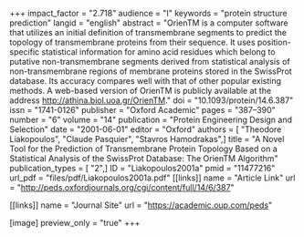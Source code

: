 +++
impact_factor = "2.718"
audience = "I"
keywords = "protein structure prediction"
langid = "english"
abstract = "OrienTM is a computer software that utilizes an initial definition of transmembrane segments to predict the topology of transmembrane proteins from their sequence. It uses position-specific statistical information for amino acid residues which belong to putative non-transmembrane segments derived from statistical analysis of non-transmembrane regions of membrane proteins stored in the SwissProt database. Its accuracy compares well with that of other popular existing methods. A web-based version of OrienTM is publicly available at the address http://athina.biol.uoa.gr/OrienTM."
doi = "10.1093/protein/14.6.387"
issn = "1741-0126"
publisher = "Oxford Academic"
pages = "387–390"
number = "6"
volume = "14"
publication = "Protein Engineering Design and Selection"
date = "2001-06-01"
editor = "Oxford"
authors = [ "Theodore Liakopoulos", "Claude Pasquier", "Stavros Hamodrakas",]
title = "A Novel Tool for the Prediction of Transmembrane Protein Topology Based on a Statistical Analysis of the SwissProt Database: The OrienTM Algorithm"
publication_types = [ "2",]
ID = "Liakopoulos2001a"
pmid = "11477216"
url_pdf = "files/pdf/Liakopoulos2001a.pdf"
[[links]]
name = "Article Link"
url = "http://peds.oxfordjournals.org/cgi/content/full/14/6/387"

[[links]]
name = "Journal Site"
url = "https://academic.oup.com/peds"

[image]
preview_only = "true"
+++
